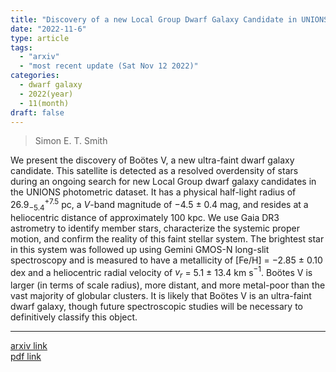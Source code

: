 ```yaml
---
title: "Discovery of a new Local Group Dwarf Galaxy Candidate in UNIONS: Boötes V"
date: "2022-11-6"
type: article
tags:
  - "arxiv"
  - "most recent update (Sat Nov 12 2022)"
categories:
  - dwarf galaxy
  - 2022(year)
  - 11(month)
draft: false
---
```


> Simon E. T. Smith

We present the discovery of Boötes V, a new ultra-faint dwarf galaxy candidate. This satellite is detected as a resolved overdensity of stars during an ongoing search for new Local Group dwarf galaxy candidates in the UNIONS photometric dataset. It has a physical half-light radius of 26.9$^{+7.5}_{-5.4}$ pc, a $V$-band magnitude of $-$4.5 $\pm$ 0.4 mag, and resides at a heliocentric distance of approximately 100 kpc. We use Gaia DR3 astrometry to identify member stars, characterize the systemic proper motion, and confirm the reality of this faint stellar system. The brightest star in this system was followed up using Gemini GMOS-N long-slit spectroscopy and is measured to have a metallicity of [Fe/H] $=$ $-$2.85 $\pm$ 0.10 dex and a heliocentric radial velocity of $v_r$ = 5.1 $\pm$ 13.4 km s$^{-1}$. Boötes V is larger (in terms of scale radius), more distant, and more metal-poor than the vast majority of globular clusters. It is likely that Boötes V is an ultra-faint dwarf galaxy, though future spectroscopic studies will be necessary to definitively classify this object.

---

[arxiv link](https://arxiv.org/abs/2209.08242)  
[pdf link](https://arxiv.org/pdf/2209.08242)